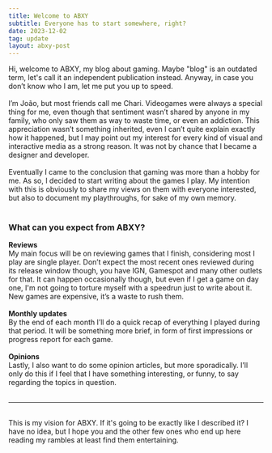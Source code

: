```yaml
---
title: Welcome to ABXY
subtitle: Everyone has to start somewhere, right?
date: 2023-12-02
tag: update
layout: abxy-post
---
```

Hi, welcome to ABXY, my blog about gaming. Maybe "blog" is an outdated term, let's call it an independent publication instead. Anyway, in case you don’t know who I am, let me put you up to speed.
<br><br>
I’m João, but most friends call me Chari. Videogames were always a special thing for me, even though that sentiment wasn’t shared by anyone in my family, who only saw them as way to waste time, or even an addiction. This appreciation wasn’t something inherited, even I can’t quite explain exactly how it happened, but I may point out my interest for every kind of visual and interactive media as a strong reason. It was not by chance that I became a designer and developer.
<br><br>
Eventually I came to the conclusion that gaming was more than a hobby for me. As so, I decided to start writing about the games I play. My intention with this is obviously to share my views on them with everyone interested, but also to document my playthroughs, for sake of my own memory.
<br><br>

### What can you expect from ABXY?

__Reviews__
<br>
My main focus will be on reviewing games that I finish, considering most I play are single player. Don’t expect the most recent ones reviewed during its release window though, you have IGN, Gamespot and many other outlets for that. It can happen occasionally though, but even if I get a game on day one, I'm not going to torture myself with a speedrun just to write about it. New games are expensive, it’s a waste to rush them.
<br><br>
__Monthly updates__
<br>
By the end of each month I’ll do a quick recap of everything I played during that period. It will be something more brief, in form of first impressions or progress report for each game.
<br><br>
__Opinions__
<br>
Lastly, I also want to do some opinion articles, but more sporadically. I’ll only do this if I feel that I have something interesting, or funny, to say regarding the topics in question.
<br><br>

***

<br>
This is my vision for ABXY. If it's going to be exactly like I described it? I have no idea, but I hope you and the other few ones who end up here reading my rambles at least find them entertaining.
<br><br>